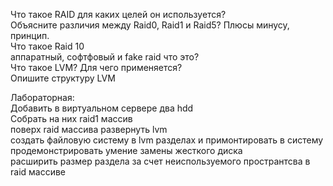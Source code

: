 Что такое RAID для каких целей он используется?  
Объясните различия между Raid0, Raid1 и Raid5? Плюсы минусу, принцип.  
Что такое Raid 10  
аппаратный, софтфовый и fake raid что это?  
Что такое LVM? Для чего применяется?  
Опишите структуру LVM  


Лабораторная:  
Добавить в виртуальном сервере два hdd  
Собрать на них raid1 массив  
поверх raid массива развернуть lvm  
создать файловую систему в lvm разделах и примонтировать в систему  
продемонстрировать умение замены жесткого диска  
расширить размер раздела за счет неиспользуемого пространтсва в raid массиве  
